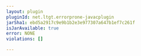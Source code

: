 ```yaml
---
layout: plugin
pluginId: net.ltgt.errorprone-javacplugin
jarSha1: ebd5a2917c9e9b1b2e3e977307a647b1ef7c261f
isJarAvailable: true
error: NONE
violations: []

---
```


